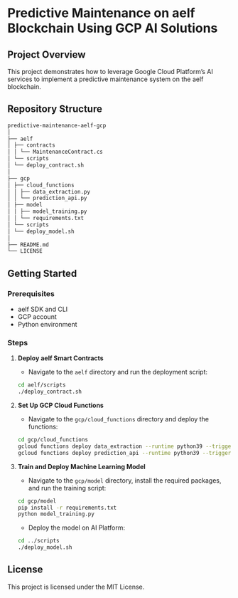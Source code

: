 # Predictive Maintenance on aelf Blockchain Using GCP AI Solutions

## Project Overview
This project demonstrates how to leverage Google Cloud Platform’s AI services to implement a predictive maintenance system on the aelf blockchain.

## Repository Structure
```sh
predictive-maintenance-aelf-gcp
│
├── aelf
│ ├── contracts
│ │ └── MaintenanceContract.cs
│ └── scripts
│ └── deploy_contract.sh
│
├── gcp
│ ├── cloud_functions
│ │ ├── data_extraction.py
│ │ └── prediction_api.py
│ ├── model
│ │ ├── model_training.py
│ │ └── requirements.txt
│ └── scripts
│ └── deploy_model.sh
│
├── README.md
└── LICENSE
```

## Getting Started

### Prerequisites
- aelf SDK and CLI
- GCP account
- Python environment

### Steps

1. **Deploy aelf Smart Contracts**
    - Navigate to the `aelf` directory and run the deployment script:
    ```sh
    cd aelf/scripts
    ./deploy_contract.sh
    ```

2. **Set Up GCP Cloud Functions**
    - Navigate to the `gcp/cloud_functions` directory and deploy the functions:
    ```sh
    cd gcp/cloud_functions
    gcloud functions deploy data_extraction --runtime python39 --trigger-http --allow-unauthenticated
    gcloud functions deploy prediction_api --runtime python39 --trigger-http --allow-unauthenticated
    ```

3. **Train and Deploy Machine Learning Model**
    - Navigate to the `gcp/model` directory, install the required packages, and run the training script:
    ```sh
    cd gcp/model
    pip install -r requirements.txt
    python model_training.py
    ```
    - Deploy the model on AI Platform:
    ```sh
    cd ../scripts
    ./deploy_model.sh
    ```

## License
This project is licensed under the MIT License.
